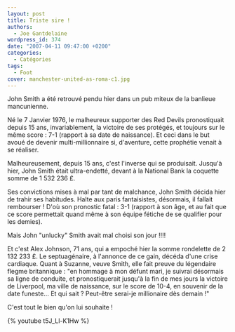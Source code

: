 ```yaml
---
layout: post
title: Triste sire !
authors:
  - Joe Gantdelaine
wordpress_id: 374
date: "2007-04-11 09:47:00 +0200"
categories:
  - Catégories
tags:
  - Foot
cover: manchester-united-as-roma-c1.jpg
---
```


John Smith a été retrouvé pendu hier dans un pub miteux de la banlieue
mancunienne.

Né le 7 Janvier 1976, le malheureux supporter des Red Devils pronostiquait
depuis 15 ans, invariablement, la victoire de ses protégés, et toujours sur le
même score : 7-1 (rapport à sa date de naissance). Et ceci dans le but avoué de
devenir multi-millionnaire si, d'aventure, cette prophétie venait à se réaliser.

Malheureusement, depuis 15 ans, c'est l'inverse qui se produisait. Jusqu'à hier,
John Smith était ultra-endetté, devant à la National Bank la coquette somme de
1 532 236 £.

Ses convictions mises à mal par tant de malchance, John Smith décida hier de
trahir ses habitudes. Halte aux paris fantaisistes, désormais, il fallait
rembourser ! D'où son pronostic fatal : 3-1 (rapport à son âge, et au fait que
ce score permettait quand même à son équipe fétiche de se qualifier pour les
demies).

Mais John "unlucky" Smith avait mal choisi son jour !!!!

Et c'est Alex Johnson, 71 ans, qui a empoché hier la somme rondelette de 2 132
233 £. Le septuagénaire, à l'annonce de ce gain, décéda d'une crise cardiaque.
Quant à Suzanne, veuve Smith, elle fait preuve du légendaire flegme britannique
: "en hommage à mon défunt mari, je suivrai désormais sa ligne de conduite, et
pronostiquerait jusqu'à la fin de mes jours la victoire de Liverpool, ma ville
de naissance, sur le score de 10-4, en souvenir de la date funeste… Et qui sait
? Peut-être serai-je millionaire dès demain !"

C'est tout le bien qu'on lui souhaite !

{% youtube t5J_Ll-K1Hw %}
